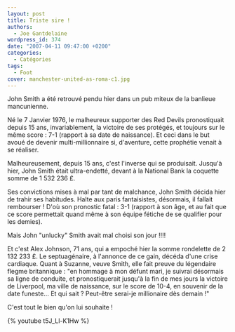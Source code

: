 ```yaml
---
layout: post
title: Triste sire !
authors:
  - Joe Gantdelaine
wordpress_id: 374
date: "2007-04-11 09:47:00 +0200"
categories:
  - Catégories
tags:
  - Foot
cover: manchester-united-as-roma-c1.jpg
---
```


John Smith a été retrouvé pendu hier dans un pub miteux de la banlieue
mancunienne.

Né le 7 Janvier 1976, le malheureux supporter des Red Devils pronostiquait
depuis 15 ans, invariablement, la victoire de ses protégés, et toujours sur le
même score : 7-1 (rapport à sa date de naissance). Et ceci dans le but avoué de
devenir multi-millionnaire si, d'aventure, cette prophétie venait à se réaliser.

Malheureusement, depuis 15 ans, c'est l'inverse qui se produisait. Jusqu'à hier,
John Smith était ultra-endetté, devant à la National Bank la coquette somme de
1 532 236 £.

Ses convictions mises à mal par tant de malchance, John Smith décida hier de
trahir ses habitudes. Halte aux paris fantaisistes, désormais, il fallait
rembourser ! D'où son pronostic fatal : 3-1 (rapport à son âge, et au fait que
ce score permettait quand même à son équipe fétiche de se qualifier pour les
demies).

Mais John "unlucky" Smith avait mal choisi son jour !!!!

Et c'est Alex Johnson, 71 ans, qui a empoché hier la somme rondelette de 2 132
233 £. Le septuagénaire, à l'annonce de ce gain, décéda d'une crise cardiaque.
Quant à Suzanne, veuve Smith, elle fait preuve du légendaire flegme britannique
: "en hommage à mon défunt mari, je suivrai désormais sa ligne de conduite, et
pronostiquerait jusqu'à la fin de mes jours la victoire de Liverpool, ma ville
de naissance, sur le score de 10-4, en souvenir de la date funeste… Et qui sait
? Peut-être serai-je millionaire dès demain !"

C'est tout le bien qu'on lui souhaite !

{% youtube t5J_Ll-K1Hw %}
